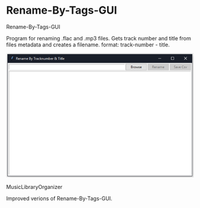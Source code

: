 # Rename-By-Tags-GUI

Rename-By-Tags-GUI

Program for renaming .flac and .mp3 files. Gets track number and title from files metadata and creates a filename. format: track-number - title.

![Alt text](Images/ss.png "Screenshot of program")

MusicLibraryOrganizer

Improved verions of Rename-By-Tags-GUI.
